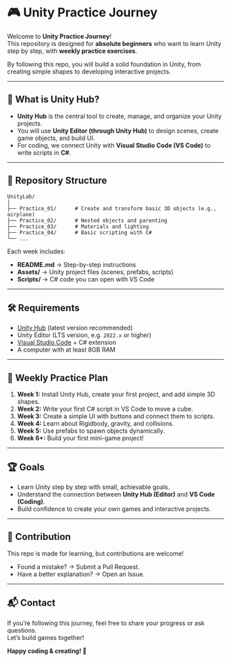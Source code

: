 # 🎮 Unity Practice Journey

Welcome to **Unity Practice Journey**!  
This repository is designed for **absolute beginners** who want to learn Unity step by step, with **weekly practice exercises**.  

By following this repo, you will build a solid foundation in Unity, from creating simple shapes to developing interactive projects.  

---

## 🚀 What is Unity Hub?
- **Unity Hub** is the central tool to create, manage, and organize your Unity projects.  
- You will use **Unity Editor (through Unity Hub)** to design scenes, create game objects, and build UI.  
- For coding, we connect Unity with **Visual Studio Code (VS Code)** to write scripts in **C#**.  

---

## 📂 Repository Structure
```plaintext
UnityLab/
│
├── Practice_01/      # Create and transform basic 3D objects (e.g., airplane)
├── Practice_02/      # Nested objects and parenting
├── Practice_03/      # Materials and lighting
├── Practice_04/      # Basic scripting with C#
└── ...
```
Each week includes:
- **README.md** → Step-by-step instructions  
- **Assets/** → Unity project files (scenes, prefabs, scripts)  
- **Scripts/** → C# code you can open with VS Code  

---

## 🛠 Requirements
- [Unity Hub](https://unity.com/download) (latest version recommended)  
- Unity Editor (LTS version, e.g. `2022.x` or higher)  
- [Visual Studio Code](https://code.visualstudio.com/) + C# extension  
- A computer with at least 8GB RAM  

---

## 📖 Weekly Practice Plan
1. **Week 1:** Install Unity Hub, create your first project, and add simple 3D shapes.  
2. **Week 2:** Write your first C# script in VS Code to move a cube.  
3. **Week 3:** Create a simple UI with buttons and connect them to scripts.  
4. **Week 4:** Learn about Rigidbody, gravity, and collisions.  
5. **Week 5:** Use prefabs to spawn objects dynamically.  
6. **Week 6+:** Build your first mini-game project!  

---

## 🏆 Goals
- Learn Unity step by step with small, achievable goals.  
- Understand the connection between **Unity Hub (Editor)** and **VS Code (Coding)**.  
- Build confidence to create your own games and interactive projects.  

---

## 🤝 Contribution
This repo is made for learning, but contributions are welcome!  
- Found a mistake? → Submit a Pull Request.  
- Have a better explanation? → Open an Issue.  

---

## 📬 Contact
If you’re following this journey, feel free to share your progress or ask questions.  
Let’s build games together!  

**Happy coding & creating! 🚀**
